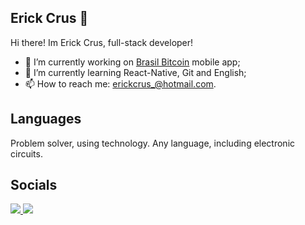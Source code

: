 ## Erick Crus 👋

Hi there! Im Erick Crus, full-stack developer!
- 🔭 I’m currently working on <a href="https://brasilbitcoin.com.br">Brasil Bitcoin</a> mobile app;
- 🌱 I’m currently learning React-Native, Git and English;
- 📫 How to reach me: erickcrus_@hotmail.com.

<!--
**erickcrus/erickcrus** is a ✨ _special_ ✨ repository because its `README.md` (this file) appears on your GitHub profile.

Here are some ideas to get you started:

- 🔭 I’m currently working on ...
- 🌱 I’m currently learning ...
- 👯 I’m looking to collaborate on ...
- 🤔 I’m looking for help with ...
- 💬 Ask me about ...
- 📫 How to reach me: ...
- 😄 Pronouns: ...
- ⚡ Fun fact: ...
-->
## Languages
<div style="display:flex; flex-direction:row">
  Problem solver, using technology. Any language, including electronic circuits.
</div>

## Socials
<a href="https://www.linkedin.com/in/erickcrus/">
  <img src="https://img.shields.io/badge/LinkedIn-0077B5?style=for-the-badge&logo=linkedin&logoColor=white" />
</a>
<a href="https://www.instagram.com/erickcrus/">
  <img src="https://img.shields.io/badge/Instagram-E4405F?style=for-the-badge&logo=instagram&logoColor=white" />
</a>
